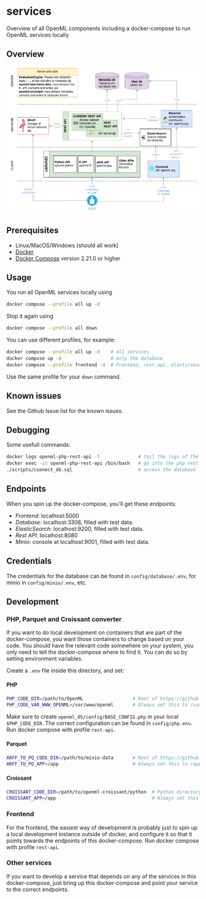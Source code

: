 # services
Overview of all OpenML components including a docker-compose to run OpenML services locally

## Overview

![OpenML Component overview](./documentation/OpenML-overview.png)




## Prerequisites
- Linux/MacOS/Windows (should all work)
- [Docker](https://docs.docker.com/get-docker/) 
- [Docker Compose](https://docs.docker.com/compose/install/) version 2.21.0 or higher

## Usage

You run all OpenML services locally using
```bash
docker compose --profile all up -d
```
Stop it again using 
```bash
docker compose --profile all down
```


You can use different profiles, for example:
```bash
docker compose --profile all up -d    # all services
docker compose up -d                  # only the database
docker compose --profile frontend -d  # Frontend, rest-api, elasticsearch and database
```
Use the same profile for your `down` command.

## Known issues
See the Github Issue list for the known issues.

## Debugging
Some usefull commands:
```bash
docker logs openml-php-rest-api -f              # tail the logs of the php rest api
docker exec -it openml-php-rest-api /bin/bash   # go into the php rest api container
./scripts/connect_db.sql                        # access the database
```

## Endpoints
When you spin up the docker-compose, you'll get these endpoints:
- *Frontend*: localhost:5000
- *Database*: localhost:3306, filled with test data.
- *ElasticSearch*: localhost:9200, filled with test data.
- *Rest API*: localhost:8080
- *Minio*: console at localhost:9001, filled with test data.

## Credentials
The credentials for the database can be found in `config/database/.env`, for minio in `config/minio/.env`, etc.


## Development

### PHP, Parquet and Croissant converter
If you want to do local development on containers that are part of the docker-compose, you want those containers to change based on your code. You should have the relevant code somewhere on your system, you only need to tell the docker-compose where to find it. You can do so by setting environment variables. 

Create a `.env` file inside this directory, and set:

#### PHP
```bash
PHP_CODE_DIR=/path/to/OpenML                  # Root of https://github.com/openml/OpenML on your computer
PHP_CODE_VAR_WWW_OPENML=/var/www/openml       # Always set this to /var/www/openml. Leave empty if you leave PHP_CODE_DIR empty
```

Make sure to create `openml_OS/config/BASE_CONFIG.php` in your local `$PHP_CODE_DIR`. The correct configuration can be found in `config/php.env`. Run docker compose with profile `rest-api`.

#### Parquet
```bash
ARFF_TO_PQ_CODE_DIR=/path/to/minio-data       # Root of https://github.com/openml-labs/minio-data on your computer
ARFF_TO_PQ_APP=/app                           # Always set this to /app. Leave empty if you leave ARFF_TO_PQ_CODE_DIR empty
```

#### Croissant
```bash
CROISSANT_CODE_DIR=/path/to/openml-croissant/python  # Python directory of https://github.com/openml/openml-croissant on your computer
CROISSANT_APP=/app                                   # Always set this to /app. Leave empty if you leave CROISSANT_CODE_DIR empty
```

### Frontend
For the frontend, the easiest way of development is probably just to spin up a local development instance outside of docker, and configure it so that it points towards the endpoints of this docker-compose. Run docker compose with profile `rest-api`.

### Other services
If you want to develop a service that depends on any of the services in this docker-compose, just bring up this docker-compose and point your service to the correct endpoints.